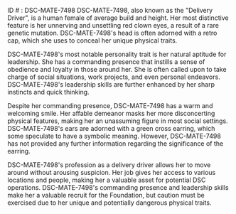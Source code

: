 ID # : DSC-MATE-7498
DSC-MATE-7498, also known as the "Delivery Driver", is a human female of average build and height. Her most distinctive feature is her unnerving and unsettling red clown eyes, a result of a rare genetic mutation. DSC-MATE-7498's head is often adorned with a retro cap, which she uses to conceal her unique physical traits.

DSC-MATE-7498's most notable personality trait is her natural aptitude for leadership. She has a commanding presence that instills a sense of obedience and loyalty in those around her. She is often called upon to take charge of social situations, work projects, and even personal endeavors. DSC-MATE-7498's leadership skills are further enhanced by her sharp instincts and quick thinking.

Despite her commanding presence, DSC-MATE-7498 has a warm and welcoming smile. Her affable demeanor masks her more disconcerting physical features, making her an unassuming figure in most social settings. DSC-MATE-7498's ears are adorned with a green cross earring, which some speculate to have a symbolic meaning. However, DSC-MATE-7498 has not provided any further information regarding the significance of the earring.

DSC-MATE-7498's profession as a delivery driver allows her to move around without arousing suspicion. Her job gives her access to various locations and people, making her a valuable asset for potential DSC operations. DSC-MATE-7498's commanding presence and leadership skills make her a valuable recruit for the Foundation, but caution must be exercised due to her unique and potentially dangerous physical traits.